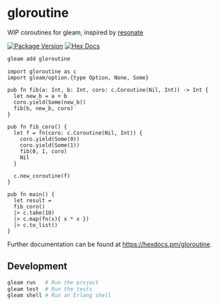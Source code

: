 # gloroutine
WIP coroutines for gleam, inspired by [resonate](https://github.com/resonatehq/resonate/blob/32bd3b7493a7defd09223bf7bf385a35b229e387/internal/kernel/scheduler/coroutine.go#L9)

[![Package Version](https://img.shields.io/hexpm/v/gloroutine)](https://hex.pm/packages/gloroutine)
[![Hex Docs](https://img.shields.io/badge/hex-docs-ffaff3)](https://hexdocs.pm/gloroutine/)

```sh
gleam add gloroutine
```
```gleam
import gloroutine as c
import gleam/option.{type Option, None, Some}

pub fn fib(a: Int, b: Int, coro: c.Coroutine(Nil, Int)) -> Int {
  let new_b = a + b
  coro.yield(Some(new_b))
  fib(b, new_b, coro)
}

pub fn fib_coro() {
  let f = fn(coro: c.Coroutine(Nil, Int)) {
    coro.yield(Some(0))
    coro.yield(Some(1))
    fib(0, 1, coro)
    Nil
  }

  c.new_coroutine(f)
}

pub fn main() {
  let result =
  fib_coro()
  |> c.take(10)
  |> c.map(fn(x){ x * x })
  |> c.to_list()
}
```

Further documentation can be found at <https://hexdocs.pm/gloroutine>.

## Development

```sh
gleam run   # Run the project
gleam test  # Run the tests
gleam shell # Run an Erlang shell
```

